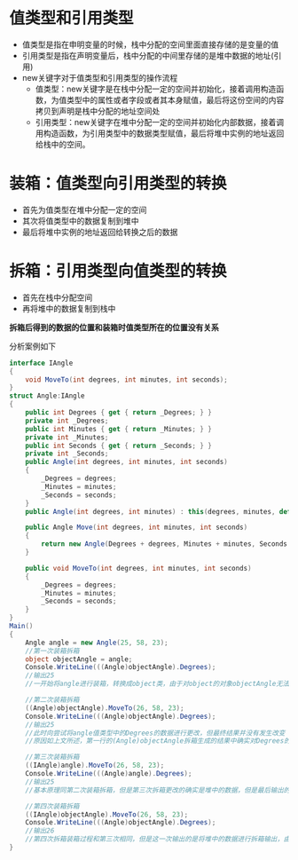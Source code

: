 # 值类型和引用类型
- 值类型是指在申明变量的时候，栈中分配的空间里面直接存储的是变量的值
- 引用类型是指在声明变量后，栈中分配的中间里存储的是堆中数据的地址(引用)
- new关键字对于值类型和引用类型的操作流程
	- 值类型：new关键字是在栈中分配一定的空间并初始化，接着调用构造函数，为值类型中的属性或者字段或者其本身赋值，最后将这份空间的内容拷贝到声明是栈中分配的地址空间处
	- 引用类型：new关键字在堆中分配一定的空间并初始化内部数据，接着调用构造函数，为引用类型中的数据类型赋值，最后将堆中实例的地址返回给栈中的空间。

# 装箱：值类型向引用类型的转换
- 首先为值类型在堆中分配一定的空间
- 其次将值类型中的数据复制到堆中
- 最后将堆中实例的地址返回给转换之后的数据

# 拆箱：引用类型向值类型的转换
- 首先在栈中分配空间
- 再将堆中的数据复制到栈中

**拆箱后得到的数据的位置和装箱时值类型所在的位置没有关系**

分析案例如下
```cs
interface IAngle
{
	void MoveTo(int degrees, int minutes, int seconds);
}
struct Angle:IAngle
{
	public int Degrees { get { return _Degrees; } }
	private int _Degrees;
	public int Minutes { get { return _Minutes; } }
	private int _Minutes;
	public int Seconds { get { return _Seconds; } }
	private int _Seconds;
	public Angle(int degrees, int minutes, int seconds)
	{
		_Degrees = degrees;
		_Minutes = minutes;
		_Seconds = seconds;
	}
	public Angle(int degrees, int minutes) : this(degrees, minutes, default(int)) { }

	public Angle Move(int degrees, int minutes, int seconds)
	{
		return new Angle(Degrees + degrees, Minutes + minutes, Seconds + seconds);
	}

	public void MoveTo(int degrees, int minutes, int seconds)
	{
		_Degrees = degrees;
		_Minutes = minutes;
		_Seconds = seconds;
	}
}
Main()
{
	Angle angle = new Angle(25, 58, 23);
	//第一次装箱拆箱
	object objectAngle = angle;
	Console.WriteLine(((Angle)objectAngle).Degrees);
	//输出25
	//一开始将angle进行装箱，转换成object类，由于对object的对象objectAngle无法调用Degrees属性，所以输出时需要先将objectAngle拆箱成Angle值类型，但此时拆箱产生的Angle值类型和之前声明的angle除了内部数据的值相同之外已经没有任何联系了。完全是栈中的一个新的区域。

	//第二次装箱拆箱
	((Angle)objectAngle).MoveTo(26, 58, 23);
	Console.WriteLine(((Angle)objectAngle).Degrees);
	//输出25
	//此时向尝试将angle值类型中的Degrees的数据进行更改，但最终结果并没有发生改变
	//原因如上文所述，第一行的(Angle)objectAngle拆箱生成的结果中确实对Degrees的值进行了更改，但是这个拆箱出来的值类型存在于栈上，而且和一开始初始化的对象并没有任何联系，所以它既没有对源数据进行更改，也没有对装箱存在于堆中的数据进行更改，同时在输出中有进行了拆箱操作，此时拆箱出来的数据是根据堆中的数据在栈上又新开辟的一块区域，存在相互独立性，所以上一句中对值得更改至存在当时的区域中并不会影响这一次的拆箱，所以值不会发生更改。

	//第三次装箱拆箱
	((IAngle)angle).MoveTo(26, 58, 23);
	Console.WriteLine(((Angle)angle).Degrees);
	//输出25
	//基本原理同第二次装箱拆箱，但是第三次拆箱更改的确实是堆中的数据，但是最后输出的仍然是一开始存在于栈上的数据，这两者之间也存在着相互独立性，所以值不会更改。

	//第四次装箱拆箱
	((IAngle)objectAngle).MoveTo(26, 58, 23);
	Console.WriteLine(((Angle)objectAngle).Degrees);
	//输出26
	//第四次拆箱装箱过程和第三次相同，但是这一次输出的是将堆中的数据进行拆箱输出，由于上一步中对堆中的数据进行了更改，所以在输出中相关的数据也会发生更改。
}
```
